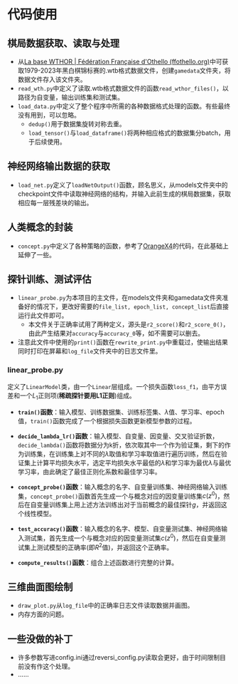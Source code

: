 # 代码使用

## 棋局数据获取、读取与处理

- 从[La base WTHOR | Fédération Française d'Othello (ffothello.org)](https://www.ffothello.org/informatique/la-base-wthor/)中可获取1979-2023年黑白棋锦标赛的.wtb格式数据文件，创建`gamedata`文件夹，将数据文件存入该文件夹。
- `read_wth.py`中定义了读取.wtb格式数据文件的函数`read_wthor_files()`，以路径为自变量，输出训练集和测试集。
- `load_data.py`中定义了整个程序中所需的各种数据格式处理的函数。有些最终没有用到，可以忽略。
	- `dedup()`用于数据集旋转对称去重。
	- `load_tensor()`与`load_dataframe()`将两种相应格式的数据集分batch，用于后续使用。

## 神经网络输出数据的获取

- `load_net.py`定义了`loadNetOutput()`函数，顾名思义，从models文件夹中的checkpoint文件中读取神经网络的结构，并输入此前生成的棋局数据集，获取相应每一层残差块的输出。

## 人类概念的封装

- `concept.py`中定义了各种策略的函数，参考了[OrangeX4](https://orangex4.cool/post/reversi/)的代码，在此基础上延伸了一些。

## 探针训练、测试评估

- `linear_probe.py`为本项目的主文件，在models文件夹和gamedata文件夹准备好的情况下，更改好需要的`file_list, epoch_list, concept_list`后直接运行此文件即可。
	- 本文件关于正确率试用了两种定义，源头是`r2_score()`和`r2_score_0()`，由此产生结果对`accuracy`与`accuracy_0`等，如不需要可以删去。
- 注意此文件中使用的`print()`函数在`rewrite_print.py`中重载过，使输出结果同时打印在屏幕和`log_file`文件夹中的日志文件里。

### linear_probe.py

定义了`LinearModel`类，由一个`Linear`层组成。一个损失函数`loss_f1`，由平方误差和一个$L_1$正则项(**稀疏探针要用L1正则**)组成。

- **`train()`函数**：输入模型、训练数据集、训练标签集、$\lambda$值、学习率、epoch值，`train()`函数完成了一个根据损失函数更新模型参数的过程。

- **`decide_lambda_lr()`函数**：输入模型、自变量、因变量、交叉验证折数，`decide_lambda()`函数将数据分为k折，依次取其中一个作为验证集，剩下的作为训练集，在训练集上对不同的$\lambda$取值和学习率取值进行遍历训练，然后在验证集上计算平均损失水平，选定平均损失水平最低的$\lambda$和学习率为最优$\lambda$与最优学习率，由此确定了最佳正则化系数和最佳学习率。

- **`concept_probe()`函数**：输入概念的名字、自变量训练集、神经网络输入训练集，`concept_probe()`函数首先生成一个与概念对应的因变量训练集$c(z^0)$，然后在自变量训练集上用上述方法训练出对于当前概念的最佳探针$g$，并返回这个线性模型。

- **`test_accuracy()`函数**：输入概念的名字、模型、自变量测试集、神经网络输入测试集，首先生成一个与概念对应的因变量测试集$c(z^0)$，然后在自变量测试集上测试模型的正确率(即$R^2$值)，并返回这个正确率。

- **`compute_results()`函数**：组合上述函数进行完整的计算。

## 三维曲面图绘制

- `draw_plot.py`从`log_file`中的正确率日志文件读取数据并画图。
- 内存方面的问题。

## 一些没做的补丁

- 许多参数写进config.ini通过reversi_config.py读取会更好，由于时间限制目前没有作这个处理。
- ……